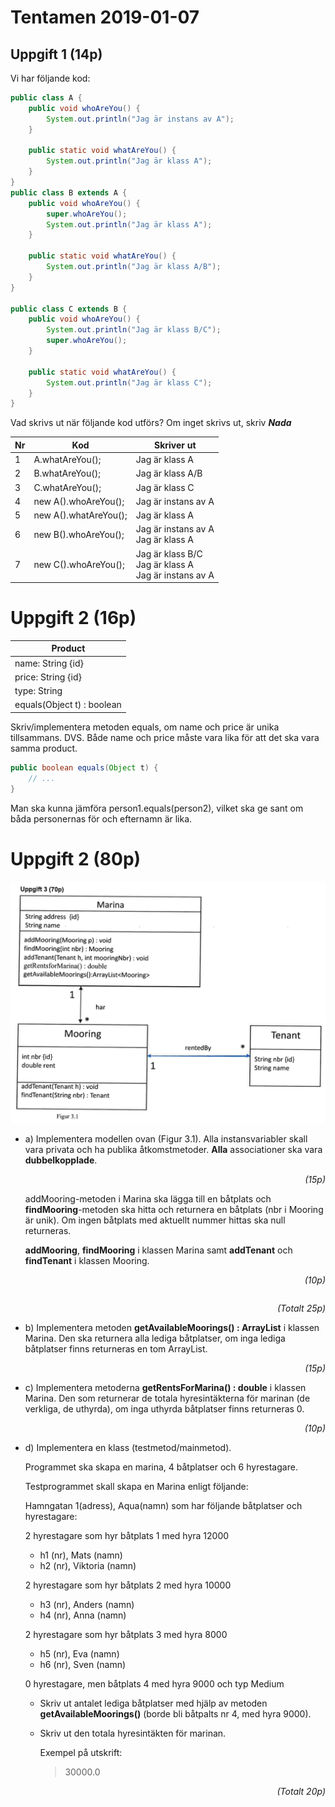 # Tentamen 2019-01-07

## Uppgift 1 (14p)
Vi har följande kod:

```java
public class A {
    public void whoAreYou() {
        System.out.println("Jag är instans av A");
    }

    public static void whatAreYou() {
        System.out.println("Jag är klass A");
    }
}
public class B extends A {
    public void whoAreYou() {
        super.whoAreYou();
        System.out.println("Jag är klass A");
    }

    public static void whatAreYou() {
        System.out.println("Jag är klass A/B");
    }
}

public class C extends B {
    public void whoAreYou() {
        System.out.println("Jag är klass B/C");
        super.whoAreYou();
    }

    public static void whatAreYou() {
        System.out.println("Jag är klass C");
    }
}
```

Vad skrivs ut när följande kod utförs?
Om inget skrivs ut, skriv ***Nada***

| Nr | Kod                   | Skriver ut                                                |
|----|-----------------------|-----------------------------------------------------------|
|  1 | A.whatAreYou();       | Jag är klass A                                            |
|  2 | B.whatAreYou();       | Jag är klass A/B                                          |
|  3 | C.whatAreYou();       | Jag är klass C                                            |
|  4 | new A().whoAreYou();  | Jag är instans av A                                       |
|  5 | new A().whatAreYou(); | Jag är klass A                                            |
|  6 | new B().whoAreYou();  | Jag är instans av A<br>Jag är klass A                     |
|  7 | new C().whoAreYou();  | Jag är klass B/C<br>Jag är klass A<br>Jag är instans av A |

 # Uppgift 2 (16p)

| Product                    |
|----------------------------|
| name:  String {id}         |
| price: String {id}         |
| type:  String              |
| equals(Object t) : boolean |

Skriv/implementera metoden equals, om name och price är unika tillsammans. DVS. Både name och price måste vara lika för att det ska vara samma product. 

```java
public boolean equals(Object t) {
    // ...
}
```

Man ska kunna jämföra person1.equals(person2), vilket ska ge sant om båda personernas för och efternamn är lika. 

 # Uppgift 2 (80p)

![](images/2019-01-07&#32;-&#32;Figure&#32;3.1.png)


* a) Implementera modellen ovan (Figur 3.1). Alla instansvariabler skall vara privata och ha publika åtkomstmetoder. **Alla** associationer ska vara **dubbelkopplade**. 

    <div style="text-align: right; font-style: italic">(15p)</div>

    addMooring-metoden i Marina ska lägga till en båtplats och **findMooring**-metoden ska hitta och returnera en båtplats (nbr i Mooring är unik). Om ingen båtplats med aktuellt nummer hittas ska null returneras. 

    **addMooring**, **findMooring** i klassen Marina samt **addTenant** och **findTenant** i klassen Mooring. 

    <div style="text-align: right; font-style: italic; margin-bottom: 2em;">(10p)</div>
    <div style="text-align: right; font-style: italic">(Totalt 25p)</div>

* b) Implementera metoden **getAvailableMoorings() : ArrayList<Mooring>** i klassen Marina. Den ska returnera alla lediga båtplatser, om inga lediga båtplatser finns returneras en tom ArrayList<Mooring>. 

<div style="text-align: right; font-style: italic">(15p)</div>

* c) Implementera metoderna **getRentsForMarina() : double** i klassen Marina. Den som returnerar de totala hyresintäkterna för marinan (de verkliga, de uthyrda), om inga uthyrda båtplatser finns returneras 0.

    <div style="text-align: right; font-style: italic">(10p)</div>

* d) Implementera en klass (testmetod/mainmetod).
    
    Programmet ska skapa en marina, 4 båtplatser och 6 hyrestagare.
    
    Testprogrammet skall skapa en Marina enligt följande:

    Hamngatan 1(adress), Aqua(namn) som har följande båtplatser och hyrestagare:

    2 hyrestagare som hyr båtplats 1 med hyra 12000
    - h1 (nr), Mats (namn)
    - h2 (nr), Viktoria (namn)

    2 hyrestagare som hyr båtplats 2 med hyra 10000
    - h3 (nr), Anders (namn)
    - h4 (nr), Anna (namn)

    2 hyrestagare som hyr båtplats 3 med hyra 8000
    - h5 (nr), Eva (namn)
    - h6 (nr), Sven (namn)
 
    0 hyrestagare, men båtplats 4 med hyra 9000 och typ Medium 

  * Skriv ut antalet lediga båtplatser med hjälp av metoden **getAvailableMoorings()** (borde bli båtpalts nr 4, med hyra 9000).

  * Skriv ut den totala hyresintäkten för marinan. 

    Exempel på utskrift: 

    > 30000.0

    <div style="text-align: right; font-style: italic">(Totalt 20p)</div>
